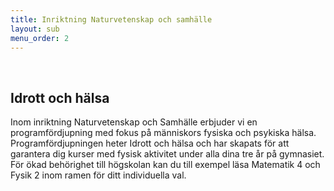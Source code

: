 ```yaml
---
title: Inriktning Naturvetenskap och samhälle
layout: sub
menu_order: 2
---
```


<br>

## Idrott och hälsa

Inom inriktning Naturvetenskap och Samhälle erbjuder vi
en programfördjupning med fokus på människors fysiska
och psykiska hälsa. Programfördjupningen heter Idrott och
hälsa och har skapats för att garantera dig kurser med fysisk
aktivitet under alla dina tre år på gymnasiet. För ökad
behörighet till högskolan kan du till exempel läsa Matematik
4 och Fysik 2 inom ramen för ditt individuella val.
